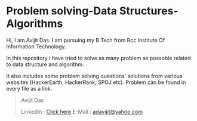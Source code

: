 
# Problem solving-Data Structures-Algorithms

Hi, I am Avijit Das. I am pursuing my B.Tech from Rcc Institute Of Information Technology.

In this repository I have tried to solve as many problem as possoble related to data structure and algorithm.

It also includes some problem solving questions' solutions from various websites (HackerEarth, HackerRank, SPOJ etc). Problem can be found in every file as a link.

    

> Avijit Das
> 
> LinkedIn : [Click here](https://www.linkedin.com/in/adavijit/)
E-Mail :    adavijit@yahoo.com
